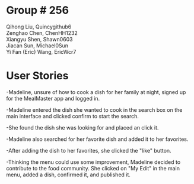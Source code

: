 # Group # 256
Qihong Liu, Quincygithub6\
Zenghao Chen, ChenHH1232\
Xiangyu Shen, Shawn0603\
Jiacan Sun, Michael0Sun\
Yi Fan (Eric) Wang, EricWcr7

# User Stories
-Madeline, unsure of how to cook a dish for her family at night, signed up for the MealMaster app and logged in.

-Madeline entered the dish she wanted to cook in the search box on the main interface and clicked confirm to start the search.

-She found the dish she was looking for and placed an click it.

-Madeline also searched for her favorite dish and added it to her favorites.

-After adding the dish to her favorites, she clicked the "like" button.

-Thinking the menu could use some improvement, Madeline decided to contribute to the food community. She clicked on "My Edit" in the main menu, added a dish, confirmed it, and published it.
